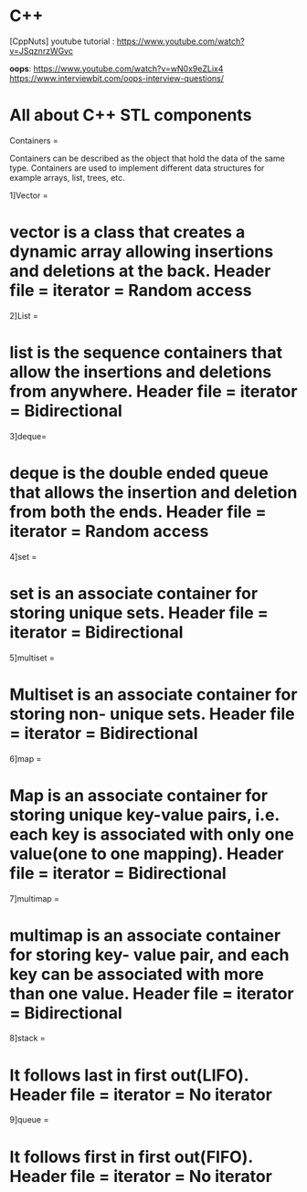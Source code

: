 # C++ 
[CppNuts] youtube tutorial : https://www.youtube.com/watch?v=JSqznrzWGvc


**oops**: https://www.youtube.com/watch?v=wN0x9eZLix4
            https://www.interviewbit.com/oops-interview-questions/
      
     




All about C++ STL components
============================

Containers =

Containers can be described as the object that hold the data of the same type. Containers are used
to implement different data structures for example arrays, list, trees, etc.

1]Vector =

vector is a class that creates a dynamic array allowing insertions and deletions at the back.
Header file = <vector>
iterator = Random access
=============================================================================
2]List =

list is the sequence containers that allow the insertions and deletions from anywhere.
Header file = <list>
iterator = Bidirectional
=============================================================================
3]deque=

deque is the double ended queue that allows the insertion and deletion from both the ends.
Header file = <deque>
iterator = Random access
=============================================================================
4]set =

set is an associate container for storing unique sets.
Header file = <set>
iterator = Bidirectional
=============================================================================
5]multiset =

Multiset is an associate container for storing non- unique sets.
Header file = <set>
iterator = Bidirectional
=============================================================================
6]map =

Map is an associate container for storing unique key-value pairs, i.e. each key is associated with only
one value(one to one mapping).
Header file = <map>
iterator = Bidirectional
========================================================================
7]multimap =

multimap is an associate container for storing key- value pair, and each key can be associated with
more than one value.
Header file = <map>
iterator = Bidirectional
=============================================================================
8]stack =

It follows last in first out(LIFO).
Header file = <stack>
iterator = No iterator
=============================================================================
9]queue =

It follows first in first out(FIFO).
Header file = <queue>
iterator = No iterator
=========================
